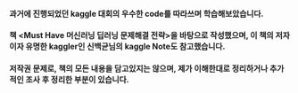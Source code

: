 #### 과거에 진행되었던 kaggle 대회의 우수한 code를 따라쓰며 학습해보았습니다.
#### 책 <Must Have 머신러닝 딥러닝 문제해결 전략>을 바탕으로 작성했으며, 이 책의 저자이자 유명한 kaggler인 신백균님의 kaggle Note도 참고했습니다.
#### 저작권 문제로, 책의 모든 내용을 담고있지는 않으며, 제가 이해한대로 정리하거나 추가적인 조사 후 정리한 부분이 있습니다. 
